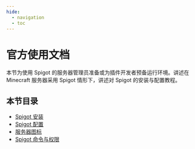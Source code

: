 ```yaml
---
hide:
  - navigation
  - toc
---
```


# 官方使用文档

本节为使用 Spigot 的服务器管理员准备或为插件开发者预备运行环境。讲述在 Minecraft 服务器采用 Spigot 情形下，讲述对 Spigot 的安装与配置教程。

## 本节目录

- [Spigot 安装](spigot-installation.md)
- [Spigot 配置](spigot-configuration.md)
- [服务器图标](server-icon.md)
- [Spigot 命令与权限](spigot-commands.md)